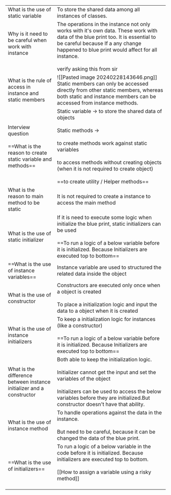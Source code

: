 
|                                                                                        |                                                                                                                                                                                                                                                                                           |
| -------------------------------------------------------------------------------------- | ----------------------------------------------------------------------------------------------------------------------------------------------------------------------------------------------------------------------------------------------------------------------------------------- |
| What is the use of static variable                                                     | To store the shared data among all  instances of classes.                                                                                                                                                                                                                                 |
| Why is it need to be careful when work with instance<br><br>                           | The operations in the instance not only works with it's own data. These work with data of the blue print too. It is essential to be careful because If a any change happened to blue print would affect for all instance.<br><br>verify asking this from sir                              |
| What is the rule of access in instance and static members                              | ![[Pasted image 20240228143646.png]]<br>Static members can only be accessed directly from other static members, whereas both static and instance members can be accessed from instance methods.                                                                                           |
| Interview question<br><br>==What is the reason to create static variable and methods== | Static variable -> to store the shared data of objects<br><br>Static methods -> <br><br>to create methods work against static variables<br><br>to access methods without creating objects<br>(when it is not required to create object)<br><br>==to create utility / Helper methods==<br> |
| What is the reason to main method to be static                                         | It is not required to create a instance to access the main method<br>                                                                                                                                                                                                                     |
| What is the use of static initializer                                                  | If it is need to execute some logic when initialize the blue print, static initializers can be used<br><br>==To run a logic of a below variable before it is initialized. Because Initializers are executed top to bottom==                                                               |
| ==What is the use of instance variables==                                              | Instance variable are used to structured the related data inside the object                                                                                                                                                                                                               |
| What is the use of constructor                                                         | Constructors are executed only once when a object is created<br><br>To place a initialization logic and input the data to a object when it is created<br>                                                                                                                                 |
| What is the use of instance initializers                                               | To keep a initialization logic for instances (like a constructor)<br><br>==To run a logic of a below variable before it is initialized. Because Initializers are executed top to bottom==                                                                                                 |
| What is the difference between instance initializer and a constructor                  | Both able to keep the initialization logic.<br><br>Initializer cannot get the input and set the variables of the object<br><br>Initializers  can be used to access the below variables before they are initialized.But constructor doesn't have that ability. <br>                        |
| What is the use of instance method                                                     | To handle operations against the data in the instance.<br><br>But need to be careful, because it can be changed the data of the blue print.                                                                                                                                               |
| ==What is the use of initializers==                                                    | To run a logic of a below variable in the code before it is initialized. Because initializers are executed top to bottom.<br><br>[[How to assign a variable using a risky method]]<br><br>                                                                                                |

